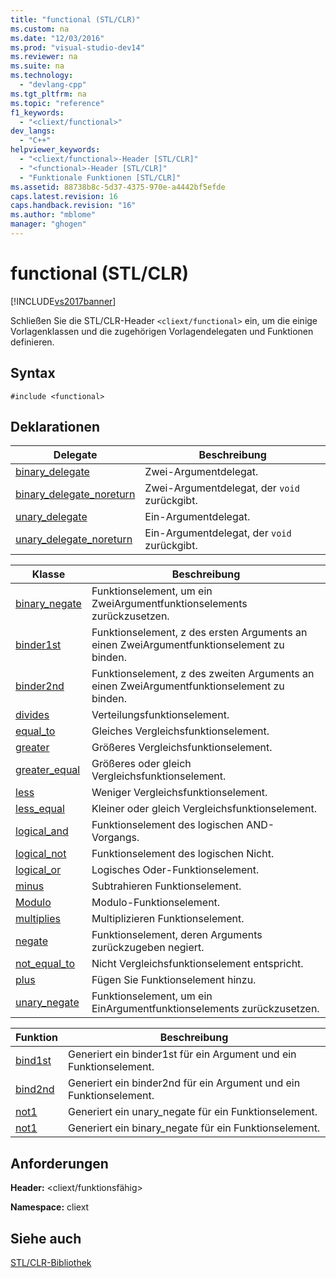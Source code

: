 ```yaml
---
title: "functional (STL/CLR)"
ms.custom: na
ms.date: "12/03/2016"
ms.prod: "visual-studio-dev14"
ms.reviewer: na
ms.suite: na
ms.technology: 
  - "devlang-cpp"
ms.tgt_pltfrm: na
ms.topic: "reference"
f1_keywords: 
  - "<cliext/functional>"
dev_langs: 
  - "C++"
helpviewer_keywords: 
  - "<cliext/functional>-Header [STL/CLR]"
  - "<functional>-Header [STL/CLR]"
  - "Funktionale Funktionen [STL/CLR]"
ms.assetid: 88738b8c-5d37-4375-970e-a4442bf5efde
caps.latest.revision: 16
caps.handback.revision: "16"
ms.author: "mblome"
manager: "ghogen"
---
```

# functional (STL/CLR)
[!INCLUDE[vs2017banner](../assembler/inline/includes/vs2017banner.md)]

Schließen Sie die STL\/CLR\-Header `<cliext/functional>` ein, um die einige Vorlagenklassen und die zugehörigen Vorlagendelegaten und Funktionen definieren.  
  
## Syntax  
  
```  
#include <functional>  
```  
  
## Deklarationen  
  
|Delegate|**Beschreibung**|  
|--------------|----------------------|  
|[binary\_delegate](../dotnet/binary-delegate-stl-clr.md)|Zwei\-Argumentdelegat.|  
|[binary\_delegate\_noreturn](../dotnet/binary-delegate-noreturn-stl-clr.md)|Zwei\-Argumentdelegat, der `void` zurückgibt.|  
|[unary\_delegate](../dotnet/unary-delegate-stl-clr.md)|Ein\-Argumentdelegat.|  
|[unary\_delegate\_noreturn](../dotnet/unary-delegate-noreturn-stl-clr.md)|Ein\-Argumentdelegat, der `void` zurückgibt.|  
  
|Klasse|**Beschreibung**|  
|------------|----------------------|  
|[binary\_negate](../dotnet/binary-negate-stl-clr.md)|Funktionselement, um ein ZweiArgumentfunktionselements zurückzusetzen.|  
|[binder1st](../dotnet/binder1st-stl-clr.md)|Funktionselement, z des ersten Arguments an einen ZweiArgumentfunktionselement zu binden.|  
|[binder2nd](../dotnet/binder2nd-stl-clr.md)|Funktionselement, z des zweiten Arguments an einen ZweiArgumentfunktionselement zu binden.|  
|[divides](../dotnet/divides-stl-clr.md)|Verteilungsfunktionselement.|  
|[equal\_to](../dotnet/equal-to-stl-clr.md)|Gleiches Vergleichsfunktionselement.|  
|[greater](../dotnet/greater-stl-clr.md)|Größeres Vergleichsfunktionselement.|  
|[greater\_equal](../dotnet/greater-equal-stl-clr.md)|Größeres oder gleich Vergleichsfunktionselement.|  
|[less](../dotnet/less-stl-clr.md)|Weniger Vergleichsfunktionselement.|  
|[less\_equal](../dotnet/less-equal-stl-clr.md)|Kleiner oder gleich Vergleichsfunktionselement.|  
|[logical\_and](../dotnet/logical-and-stl-clr.md)|Funktionselement des logischen AND\-Vorgangs.|  
|[logical\_not](../dotnet/logical-not-stl-clr.md)|Funktionselement des logischen Nicht.|  
|[logical\_or](../dotnet/logical-or-stl-clr.md)|Logisches Oder\-Funktionselement.|  
|[minus](../dotnet/minus-stl-clr.md)|Subtrahieren Funktionselement.|  
|[Modulo](../dotnet/modulus-stl-clr.md)|Modulo\-Funktionselement.|  
|[multiplies](../dotnet/multiplies-stl-clr.md)|Multiplizieren Funktionselement.|  
|[negate](../dotnet/negate-stl-clr.md)|Funktionselement, deren Arguments zurückzugeben negiert.|  
|[not\_equal\_to](../dotnet/not-equal-to-stl-clr.md)|Nicht Vergleichsfunktionselement entspricht.|  
|[plus](../dotnet/plus-stl-clr.md)|Fügen Sie Funktionselement hinzu.|  
|[unary\_negate](../dotnet/unary-negate-stl-clr.md)|Funktionselement, um ein EinArgumentfunktionselements zurückzusetzen.|  
  
|Funktion|**Beschreibung**|  
|--------------|----------------------|  
|[bind1st](../dotnet/bind1st-stl-clr.md)|Generiert ein binder1st für ein Argument und ein Funktionselement.|  
|[bind2nd](../dotnet/bind2nd-stl-clr.md)|Generiert ein binder2nd für ein Argument und ein Funktionselement.|  
|[not1](../dotnet/not1-stl-clr.md)|Generiert ein unary\_negate für ein Funktionselement.|  
|[not1](../dotnet/not1-stl-clr.md)|Generiert ein binary\_negate für ein Funktionselement.|  
  
## Anforderungen  
 **Header:** \<cliext\/funktionsfähig\>  
  
 **Namespace:** cliext  
  
## Siehe auch  
 [STL\/CLR\-Bibliothek](../dotnet/stl-clr-library-reference.md)